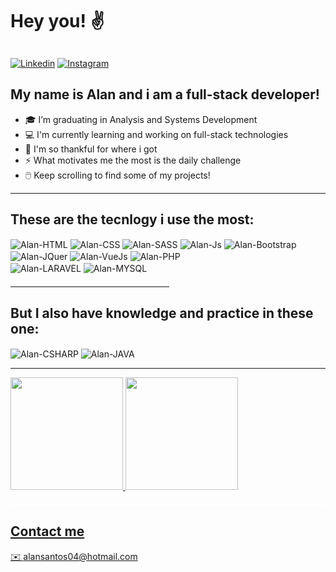 
# Hey you! ✌ <div style="border: 1px solid white; width: 20%; margin-top: 10px"></div>

<div>

[![Linkedin](https://img.shields.io/badge/LinkedIn-0077B5?style=for-the-badge&logo=linkedin&logoColor=white)](https://www.linkedin.com/in/alan-santos-profile/)
[![Instagram](https://img.shields.io/badge/Instagram-E4405F?style=for-the-badge&logo=instagram&logoColor=white)](https://www.instagram.com/alansanoficial/)




</div>

## My name is Alan and i am a full-stack developer! 


- 🎓 I’m graduating in Analysis and Systems Development
- 💻 I'm currently learning and working on full-stack technologies
- 🙏 I'm so thankful for where i got 
- ⚡ What motivates me the most is the daily challenge
- 🖱️  Keep scrolling to find some of my projects!

---

## These are the tecnlogy i use the most:
<div style="display: inline_block">
   <img align="center" alt="Alan-HTML" src="https://img.shields.io/badge/HTML5-E34F26?style=for-the-badge&logo=html5&logoColor=white">
   <img align="center" alt="Alan-CSS" src="https://img.shields.io/badge/CSS3-1572B6?style=for-the-badge&logo=css3&logoColor=white">
   <img align="center" alt="Alan-SASS" src="https://img.shields.io/badge/Sass-CC6699?style=for-the-badge&logo=sass&logoColor=white">
   <img align="center" alt="Alan-Js" src="https://img.shields.io/badge/JavaScript-323330?style=for-the-badge&logo=javascript&logoColor=F7DF1E">  
   <img align="center" alt="Alan-Bootstrap" src="https://img.shields.io/badge/Bootstrap-563D7C?style=for-the-badge&logo=bootstrap&logoColor=white">  
   <img align="center" alt="Alan-JQuer" src="https://img.shields.io/badge/jQuery-0769AD?style=for-the-badge&logo=jquery&logoColor=white">
   <img align="center" alt="Alan-VueJs" src="https://img.shields.io/badge/Vue.js-35495E?style=for-the-badge&logo=vue.js&logoColor=4FC08D">
   <img align="center" alt="Alan-PHP" src="https://img.shields.io/badge/PHP-777BB4?style=for-the-badge&logo=php&logoColor=white">
   <br>
   <img align="center" alt="Alan-LARAVEL" src="https://img.shields.io/badge/Laravel-FF2D20?style=for-the-badge&logo=laravel&logoColor=white">
   <img align="center" alt="Alan-MYSQL" src="https://img.shields.io/badge/MySQL-00000F?style=for-the-badge&logo=mysql&logoColor=white">
</div>

<div style="border: 1px solid gray; width: 50%; margin-top: 20px"></div>

## But I also have knowledge and practice in these one:
<div style="display: inline_block;">
   <img align="center" alt="Alan-CSHARP" src="https://img.shields.io/badge/C%23-239120?style=for-the-badge&logo=c-sharp&logoColor=white">
   <img align="center" alt="Alan-JAVA" src="https://img.shields.io/badge/Java-ED8B00?style=for-the-badge&logo=java&logoColor=white">

</div>

----

<div style="display: inline_block; margin-top: 10px;">
  <a href="https://github.com/AlanEditor">
  <img height="180em" src="https://github-readme-stats.vercel.app/api?username=AlanEditor&show_icons=true&theme=dark&include_all_commits=true&count_private=true"/>
  <img height="180em" src="https://github-readme-stats.vercel.app/api/top-langs/?username=AlanEditor&layout=compact&langs_count=7&theme=dark"/>
</div>

<div style="border: 1px solid white; margin-top: 20px; margin-bottom: 25px"></div>

## Contact me 
 ✉️  alansantos04@hotmail.com

